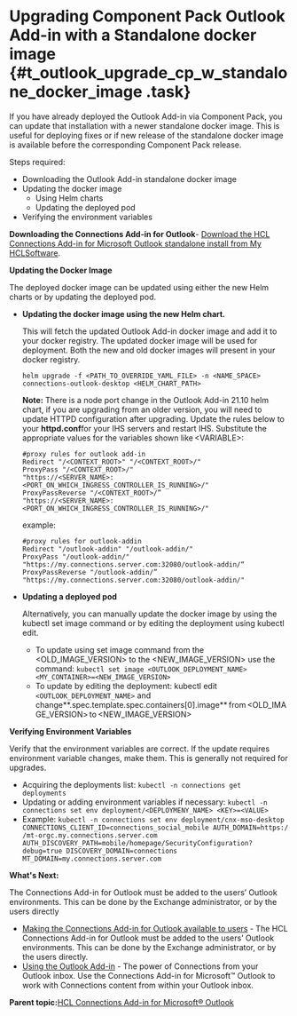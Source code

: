 # Upgrading Component Pack Outlook Add-in with a Standalone docker image {#t_outlook_upgrade_cp_w_standalone_docker_image .task}

If you have already deployed the Outlook Add-in via Component Pack, you can update that installation with a newer standalone docker image. This is useful for deploying fixes or if new release of the standalone docker image is available before the corresponding Component Pack release.

Steps required:

-   Downloading the Outlook Add-in standalone docker image
-   Updating the docker image
    -   Using Helm charts
    -   Updating the deployed pod
-   Verifying the environment variables

**Downloading the Connections Add-in for Outlook**- [Download the HCL Connections Add-in for Microsoft Outlook standalone install from My HCLSoftware](https://support.hcltechsw.com/csm?id=kb_article&sysparm_article=KB0085519&sys_kb_id=ecb956cedbb86014a45ad9fcd39619a8).

**Updating the Docker Image**

The deployed docker image can be updated using either the new Helm charts or by updating the deployed pod.

-   **Updating the docker image using the new Helm chart.**

    This will fetch the updated Outlook Add-in docker image and add it to your docker registry. The updated docker image will be used for deployment. Both the new and old docker images will present in your docker registry.

    ``` {#codeblock_eyn_m4r_jrb}
    helm upgrade -f <PATH_TO_OVERRIDE_YAML_FILE> -n <NAME_SPACE> connections-outlook-desktop <HELM_CHART_PATH>
    ```

    **Note:** There is a node port change in the Outlook Add-in 21.10 helm chart, if you are upgrading from an older version, you will need to update HTTPD configuration after upgrading. Update the rules below to your **httpd.conf**for your IHS servers and restart IHS. Substitute the appropriate values for the variables shown like <VARIABLE\>:

    ``` {#codeblock_gyn_m4r_jrb}
    #proxy rules for outlook add-in 
    Redirect "/<CONTEXT_ROOT>" "/<CONTEXT_ROOT>/"  
    ProxyPass "/<CONTEXT_ROOT>/" 
    "https://<SERVER_NAME>:<PORT_ON_WHICH_INGRESS_CONTROLLER_IS_RUNNING>/"  
    ProxyPassReverse "/<CONTEXT_ROOT>/” 
    "https://<SERVER_NAME>:<PORT_ON_WHICH_INGRESS_CONTROLLER_IS_RUNNING>/" 
    
    ```

    example:

    ``` {#codeblock_hyn_m4r_jrb}
    #proxy rules for outlook-addin	 
    Redirect "/outlook-addin" "/outlook-addin/"  
    ProxyPass "/outlook-addin/" "https://my.connections.server.com:32080/outlook-addin/“  
    ProxyPassReverse "/outlook-addin/” "https://my.connections.server.com:32080/outlook-addin/" 
    
    ```

-   **Updating a deployed pod**

    Alternatively, you can manually update the docker image by using the kubectl set image command or by editing the deployment using kubectl edit.

    -   To update using set image command from the <OLD\_IMAGE\_VERSION\> to the <NEW\_IMAGE\_VERSION\> use the command: `kubectl set image <OUTLOOK_DEPLOYMENT_NAME> <MY_CONTAINER>=<NEW_IMAGE_VERSION>`
    -   To update by editing the deployment: kubectl edit `<OUTLOOK_DEPLOYMENT_NAME>` and change**.spec.template.spec.containers\[0\].image** from <OLD\_IMAGE\_VERSION\> to <NEW\_IMAGE\_VERSION\>

**Verifying Environment Variables**

Verify that the environment variables are correct. If the update requires environment variable changes, make them. This is generally not required for upgrades.

-   Acquiring the deployments list: `kubectl -n connections get deployments`
-   Updating or adding environment variables if necessary: `kubectl -n connections set env deployment/<DEPLOYMENY_NAME> <KEY>=<VALUE>`
-   Example: `kubectl -n connections set env deployment/cnx-mso-desktop CONNECTIONS_CLIENT_ID=connections_social_mobile AUTH_DOMAIN=https://mt-orgc.my.connections.server.com AUTH_DISCOVERY_PATH=mobile/homepage/SecurityConfiguration?debug=true DISCOVERY_DOMAIN=connections MT_DOMAIN=my.connections.server.com`

**What's Next:**

The Connections Add-in for Outlook must be added to the users’ Outlook environments. This can be done by the Exchange administrator, or by the users directly

-   [Making the Connections Add-in for Outlook available to users](https://help.hcltechsw.com/connections/v7/admin/install/cp_3p_outlook_make_available_to_users.html) - The HCL Connections Add-in for Outlook must be added to the users’ Outlook environments. This can be done by the Exchange administrator, or by the users directly.
-   [Using the Outlook Add-in](https://help.hcltechsw.com/connections/v7/connectors/enduser/c_ms_plugins_add_in_outlook.html) - The power of Connections from your Outlook inbox. Use the Connections Add-in for Microsoft™ Outlook to work with Connections content from within your Outlook inbox.

**Parent topic:**[HCL Connections Add-in for Microsoft® Outlook](../../connectors/admin/c_outlook_connector.md)

